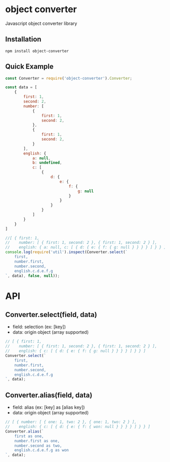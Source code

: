 
# object converter

Javascript object converter library

## Installation

```
npm install object-converter
```

## Quick Example

```javascript
const Converter = require('object-converter').Converter;

const data = [
    {
        first: 1,
        second: 2,
        number: [
            {
                first: 1,
                second: 2,
            },
            {
                first: 1,
                second: 2,
            }
        ],
        english: {
            a: null,
            b: undefined,
            c: [
                {
                    d: {
                        e: {
                            f: {
                                g: null
                            }
                        }
                    }
                }
            ]
        }
    }
]

//[ { first: 1,
//    number: [ { first: 1, second: 2 }, { first: 1, second: 2 } ],
//    english: { a: null, c: [ { d: { e: { f: { g: null } } } } ] } } ]
console.log(require('util').inspect(Converter.select(`
    first,
    number.first,
    number.second,
    english.c.d.e.f.g
`, data), false, null));
```

# API

## Converter.select(field, data)

- field: selection (ex: [key])
- data: origin object (array supported)

```javascript
// [ { first: 1,
//    number: [ { first: 1, second: 2 }, { first: 1, second: 2 } ],
//    english: { c: [ { d: { e: { f: { g: null } } } } ] } } ]
Converter.select(`
    first,
    number.first,
    number.second,
    english.c.d.e.f.g
`, data);
```

## Converter.alias(field, data)

- field: alias (ex: [key] as [alias key])
- data: origin object (array supported)

```javascript
// [ { number: [ { one: 1, two: 2 }, { one: 1, two: 2 } ],
//    english: { c: [ { d: { e: { f: { won: null } } } } ] } } ]
Converter.alias(`
    first as one,
    number.first as one,
    number.second as two,
    english.c.d.e.f.g as won
`, data);
```
